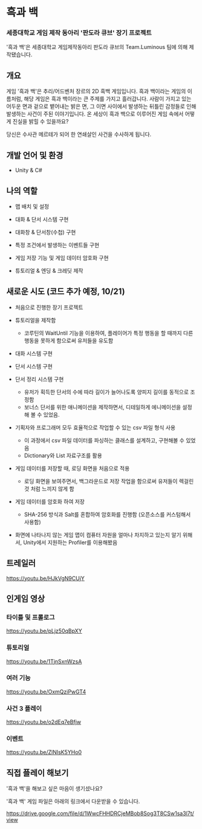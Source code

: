 # 흑과 백
### 세종대학교 게임 제작 동아리 '판도라 큐브' 장기 프로젝트

'흑과 백'은 세종대학교 게임제작동아리 판도라 큐브의 Team.Luminous 팀에 의해 제작됐습니다.


## 개요

게임 '흑과 백'은 추리/어드벤처 장르의 2D 흑백 게임입니다. 흑과 백이라는 게임의 이름처럼, 해당 게임은 흑과 백이라는 큰 주제를 가지고 흘러갑니다. 사람이 가지고 있는 어두운 면과 겉으로 뱉어내는 밝은 면, 그 이면 사이에서 발생하는 뒤틀린 감정들로 인해 발생하는 사건이 주된 이야기입니다. 온 세상이 흑과 백으로 이루어진 게임 속에서 어떻게 진실을 밝힐 수 있을까요?

당신은 수사관 메르테가 되어 한 연쇄살인 사건을 수사하게 됩니다.


## 개발 언어 및 환경

* Unity & C#


## 나의 역할

* 맵 배치 및 설정

* 대화 & 단서 시스템 구현

* 대화창 & 단서창(수첩) 구현

* 특정 조건에서 발생하는 이벤트들 구현

* 게임 저장 기능 및 게임 데이터 암호화 구현

* 튜토리얼 & 엔딩 & 크레딧 제작


## 새로운 시도 (코드 추가 예정, 10/21)

* 처음으로 진행한 장기 프로젝트

* 튜토리얼을 제작함
  * 코루틴의 WaitUntil 기능을 이용하여, 플레이어가 특정 행동을 할 때까지 다른 행동을 못하게 함으로써 유저들을 유도함

* 대화 시스템 구현 

* 단서 시스템 구현

* 단서 정리 시스템 구현
  * 유저가 획득한 단서의 수에 따라 길이가 늘어나도록 양피지 길이를 동적으로 조정함
  * 보너스 단서를 위한 애니메이션을 제작하면서, 디테일하게 에니메이션을 설정해 볼 수 있었음.

* 기획자와 프로그래머 모두 효율적으로 작업할 수 있는 csv 파일 형식 사용
  * 이 과정에서 csv 파일 데이터를 파싱하는 클래스를 설계하고, 구현해볼 수 있었음
  * Dictionary와 List 자료구조를 활용

* 게임 데이터를 저장할 때, 로딩 화면을 처음으로 적용
  * 로딩 화면을 보여주면서, 백그라운드로 저장 작업을 함으로써 유저들이 렉걸린 것 처럼 느끼지 않게 함

* 게임 데이터를 암호화 하여 저장
  * SHA-256 방식과 Salt를 혼합하여 암호화를 진행함 (오픈소스를 커스텀해서 사용함)

* 화면에 나타나지 않는 게임 맵이 컴퓨터 자원을 얼마나 차지하고 있는지 알기 위해서, Unity에서 지원하는 Profiler를 이용해봤음


## 트레일러

https://youtu.be/HJkVgN9CUjY


## 인게임 영상
### 타이틀 및 프롤로그

https://youtu.be/pLjz50qBpXY 

### 튜토리얼

https://youtu.be/1TjnSxnWzsA

### 여러 기능

https://youtu.be/OxmQziPwGT4

### 사건 3 플레이

https://youtu.be/o2dEq7eBfjw

### 이벤트

https://youtu.be/ZlNIsK5YHo0


## 직접 플레이 해보기

'흑과 백'을 해보고 싶은 마음이 생기셨나요?

'흑과 백' 게임 파일은 아래의 링크에서 다운받을 수 있습니다.

https://drive.google.com/file/d/1WwcFHHDRCjeMBob8Sog3T8CSw1sa3l7t/view

